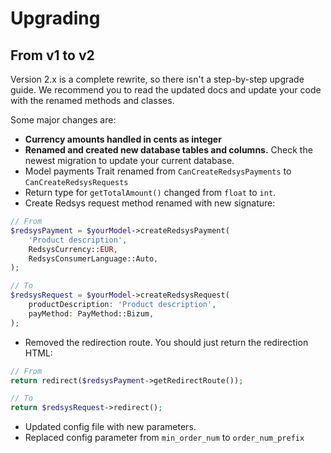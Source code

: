 # Upgrading

## From v1 to v2

Version 2.x is a complete rewrite, so there isn't a step-by-step upgrade guide. We recommend you to read the updated docs
and update your code with the renamed methods and classes.

Some major changes are:

- **Currency amounts handled in cents as integer**
- **Renamed and created new database tables and columns.** Check the newest migration to update your current database.
- Model payments Trait renamed from `CanCreateRedsysPayments` to `CanCreateRedsysRequests`
- Return type for `getTotalAmount()` changed from `float` to `int`.
- Create Redsys request method renamed with new signature:
```php
// From
$redsysPayment = $yourModel->createRedsysPayment(
    'Product description',
    RedsysCurrency::EUR,
    RedsysConsumerLanguage::Auto,
);

// To
$redsysRequest = $yourModel->createRedsysRequest(
    productDescription: 'Product description',
    payMethod: PayMethod::Bizum,
);
```
- Removed the redirection route. You should just return the redirection HTML:
```php
// From
return redirect($redsysPayment->getRedirectRoute());

// To
return $redsysRequest->redirect();
```
- Updated config file with new parameters. 
- Replaced config parameter from `min_order_num` to `order_num_prefix`
